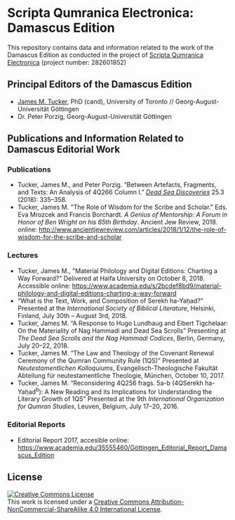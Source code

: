 # Scripta Qumranica Electronica: Damascus Edition

This repository contains data and information related to the work of the Damascus Edition as conducted in the project of [Scripta Qumranica Electronica](http://gepris.dfg.de/gepris/projekt/282601852) (project number: 282601852)

## Principal Editors of the Damascus Edition

* [James M. Tucker](https://utoronto.academia.edu/JamesTucker), PhD (cand), University of Toronto // Georg-August-Universität Göttingen
* Dr. Peter Porzig, Georg-August-Universität Göttingen

## Publications and Information Related to Damascus Editorial Work

### Publications

* <span class='Z3988' title='url_ver=Z39.88-2004&amp;ctx_ver=Z39.88-2004&amp;rfr_id=info%3Asid%2Fzotero.org%3A2&amp;rft_val_fmt=info%3Aofi%2Ffmt%3Akev%3Amtx%3Ajournal&amp;rft.genre=article&amp;rft.atitle=Between%20Artefacts%2C%20Fragments%2C%20and%20Texts%3A%20An%20Analysis%20of%204Q266%20Column%20I&amp;rft.jtitle=Dead%20Sea%20Discoveries&amp;rft.volume=25&amp;rft.issue=3&amp;rft.aufirst=James%20M.&amp;rft.aulast=Tucker&amp;rft.au=James%20M.%20Tucker&amp;rft.au=Peter%20Porzig&amp;rft.date=2018&amp;rft.pages=335%E2%80%93358'>Tucker, James M., and Peter Porzig. “Between Artefacts, Fragments, and Texts: An Analysis of 4Q266 Column I.” [_Dead Sea Discoveries_](https://www.academia.edu/37866055/Between_Artefacts_Fragments_and_Texts_An_Analysis_of_4Q266_Column_I) 25.3 (2018): 335–358.</span>
* Tucker, James M. "The Role of Wisdom for the Scribe and Scholar." Eds. Eva Mrozcek and Francis Borchardt. _A Genius of Mentorship: A Forum in Honor of Ben Wright on his 65th Birthday_. Ancient Jew Review, 2018. online: http://www.ancientjewreview.com/articles/2018/1/12/the-role-of-wisdom-for-the-scribe-and-scholar

### Lectures

* Tucker, James M., "Material Philology and Digital Editions: Charting a Way Forward?" Delivered at Haifa University on October 8, 2018. Accessible online: https://www.academia.edu/s/2bcdef8bd9/material-philology-and-digital-editions-charting-a-way-forward
* “What is the Text, Work, and Composition of Serekh ha-Yaḥad?” Presented at the _International Society of Biblical Literature_, Helsinki, Finland, July 30th – August 3rd, 2018.
* Tucker, James M. “A Response to Hugo Lundhaug and Eibert Tigchelaar: On the Materiality of Nag Hammadi and Dead Sea Scrolls” Presenting at _The Dead Sea Scrolls and the Nag Hammadi Codices_, Berlin, Germany, July 20–22, 2018.
* Tucker, James M. “The Law and Theology of the Covenant Renewal Ceremony of the Qumran Community Rule (1QS)” Presented at _Neutestamentlichen Kolloquiums_, Evangelisch-Theologische Fakultät Abteilung für neutestamentliche Theologie, München, October 10, 2017.
* Tucker, James M. “Reconsidering 4Q256 frags. 5a-b (4QSerekh ha-Yaḥad<sup>b</sup>): A New Reading and its Implications for Understanding the Literary Growth of 1QS” Presented at the 9th _International Organization for Qumran Studies_, Leuven, Belgium, July 17–20, 2016.


### Editorial Reports

* Editorial Report 2017, accesible online: https://www.academia.edu/35555460/Göttingen_Editorial_Report_Damascus_Edition

## License

<a rel="license" href="http://creativecommons.org/licenses/by-nc-sa/4.0/"><img alt="Creative Commons License" style="border-width:0" src="https://i.creativecommons.org/l/by-nc-sa/4.0/88x31.png" /></a><br />This work is licensed under a <a rel="license" href="http://creativecommons.org/licenses/by-nc-sa/4.0/">Creative Commons Attribution-NonCommercial-ShareAlike 4.0 International License</a>.
